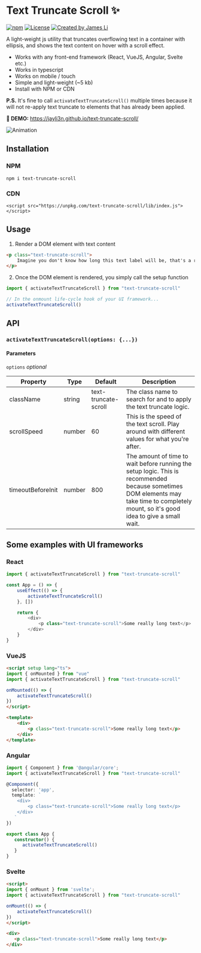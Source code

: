 # Text Truncate Scroll ✨

<a href="https://www.npmjs.com/package/text-truncate-scroll" rel="nofollow"><img src="https://img.shields.io/npm/v/text-truncate-scroll" alt="npm"></a>
<a href="https://opensource.org/licenses/MIT" rel="nofollow"><img src="https://img.shields.io/github/license/jayli3n/text-truncate-scroll" alt="License"></a>
<a href="https://github.com/jayli3n" rel="nofollow"><img src="https://img.shields.io/badge/created%20by-%40jayli3n-598fe5" alt="Created by James Li"></a>

A light-weight js utility that truncates overflowing text in a container with ellipsis, and shows the text content on hover with a scroll effect.

* Works with any front-end framework (React, VueJS, Angular, Svelte etc.)
* Works in typescript
* Works on mobile / touch
* Simple and light-weight (~5 kb)
* Install with NPM or CDN

**P.S.** It's fine to call `activateTextTruncateScroll()` multiple times because it will not re-apply text truncate to elements that has already been applied.

**🔗 DEMO:** https://jayli3n.github.io/text-truncate-scroll/

![Animation](https://user-images.githubusercontent.com/44139980/222964502-739b1397-addd-4ae3-bf57-1d5d77a19452.gif)


## Installation

### NPM
```
npm i text-truncate-scroll
```

### CDN
```
<script src="https://unpkg.com/text-truncate-scroll/lib/index.js"></script>
```

## Usage

1. Render a DOM element with text content

```html
<p class="text-truncate-scroll">
	Imagine you don't know how long this text label will be, that's a responsiveness headache 😭
</p>
```

2. Once the DOM element is rendered, you simply call the setup function
```ts
import { activateTextTruncateScroll } from "text-truncate-scroll"

// In the onmount life-cycle hook of your UI framework...
activateTextTruncateScroll()
```

## API

### `activateTextTruncateScroll(options: {...})`

#### Parameters

`options` *optional*

|Property|Type|Default|Description|
|------|----|-------|-----------|
|className|string|text-truncate-scroll|The class name to search for and to apply the text truncate logic.|
|scrollSpeed|number|60|This is the speed of the text scroll. Play around with different values for what you're after.|
|timeoutBeforeInit|number|800|The amount of time to wait before running the setup logic. This is recommended because sometimes DOM elements may take time to completely mount, so it's good idea to give a small wait.|

## Some examples with UI frameworks

### React

```ts
import { activateTextTruncateScroll } from "text-truncate-scroll"

const App = () => {
	useEffect(() => {
		activateTextTruncateScroll()
	}, [])

	return {
		<div>
			<p class="text-truncate-scroll">Some really long text</p>
		</div>
	}
}
```

### VueJS

```html
<script setup lang="ts">
import { onMounted } from "vue"
import { activateTextTruncateScroll } from "text-truncate-scroll"

onMounted(() => {
	activateTextTruncateScroll()
})
</script>

<template>
	<div>
		<p class="text-truncate-scroll">Some really long text</p>
	</div>
</template>
```

### Angular

```ts
import { Component } from '@angular/core';
import { activateTextTruncateScroll } from "text-truncate-scroll"

@Component({
  selector: 'app',
  template: `
	<div>
		<p class="text-truncate-scroll">Some really long text</p>
	</div>
   `
})

export class App {
   constructor() {
      activateTextTruncateScroll()
   }
}
```

### Svelte

```html
<script>
import { onMount } from 'svelte';
import { activateTextTruncateScroll } from "text-truncate-scroll"

onMount(() => {
	activateTextTruncateScroll()
})
</script>

<div>
   <p class="text-truncate-scroll">Some really long text</p>
</div>
```


